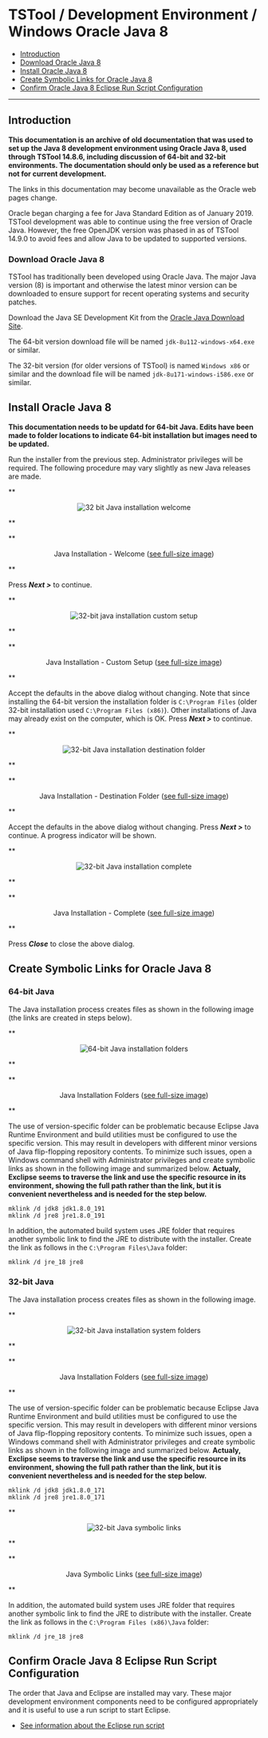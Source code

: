 # TSTool / Development Environment / Windows Oracle Java 8 #

*   [Introduction](#introduction)
*   [Download Oracle Java 8 ](#download-oracle-java-8)
*   [Install Oracle Java 8](#install-oracle-java-8)
*   [Create Symbolic Links for Oracle Java 8](#create-symbolic-links-for-oracle-java-8)
*   [Confirm Oracle Java 8 Eclipse Run Script Configuration](#confirm-oracle-java-8-eclipse-run-script-configuration)

------

## Introduction ##

**This documentation is an archive of old documentation that was used to set up the Java 8 development environment
using Oracle Java 8, used through TSTool 14.8.6,
including discussion of 64-bit and 32-bit environments.
The documentation should only be used as a reference but not for current development.**

The links in this documentation may become unavailable as the Oracle web pages change.

Oracle began charging a fee for Java Standard Edition as of January 2019.
TSTool development was able to continue using the free version of Oracle Java.
However, the free OpenJDK version was phased in as of TSTool 14.9.0 to avoid fees and allow Java to be updated to supported versions.

### Download Oracle Java 8 ###

TSTool has traditionally been developed using Oracle Java.
The major Java version (8) is important and otherwise the latest minor version can be downloaded to ensure support
for recent operating systems and security patches.

Download the Java SE Development Kit from the
[Oracle Java Download Site](https://www.oracle.com/technetwork/java/javase/downloads/jdk8-downloads-2133151.html).

The 64-bit version download file will be named `jdk-8u112-windows-x64.exe` or similar.

The 32-bit version (for older versions of TSTool) is named `Windows x86` or similar and the download file will be named `jdk-8u171-windows-i586.exe` or similar.

## Install Oracle Java 8 ##

**This documentation needs to be updatd for 64-bit Java.
Edits have been made to folder locations to indicate 64-bit installation but images need to be updated.**

Run the installer from the previous step.  Administrator privileges will be required.
The following procedure may vary slightly as new Java releases are made.

**<p style="text-align: center;">
![32 bit Java installation welcome](images/java8-32-1.png)
</p>**

**<p style="text-align: center;">
Java Installation - Welcome (<a href="../images/java8-32-1.png">see full-size image</a>)
</p>**

Press ***Next >*** to continue.

**<p style="text-align: center;">
![32-bit java installation custom setup](images/java8-32-2.png)
</p>**

**<p style="text-align: center;">
Java Installation - Custom Setup (<a href="../images/java8-32-2.png">see full-size image</a>)
</p>**

Accept the defaults in the above dialog without changing.
Note that since installing the 64-bit version the installation folder is `C:\Program Files`
(older 32-bit installation used `C:\Program Files (x86)`).
Other installations of Java may already exist on the computer, which is OK.
Press ***Next >*** to continue.

**<p style="text-align: center;">
![32-bit Java installation destination folder](images/java8-32-3.png)
</p>**

**<p style="text-align: center;">
Java Installation - Destination Folder (<a href="../images/java8-32-3.png">see full-size image</a>)
</p>**

Accept the defaults in the above dialog without changing.
Press ***Next >*** to continue.  A progress indicator will be shown.

**<p style="text-align: center;">
![32-bit Java installation complete](images/java8-32-4.png)
</p>**

**<p style="text-align: center;">
Java Installation - Complete (<a href="../images/java8-32-4.png">see full-size image</a>)
</p>**

Press ***Close*** to close the above dialog.

## Create Symbolic Links for Oracle Java 8 ##

### 64-bit Java ###

The Java installation process creates files as shown in the following image (the links are created in steps below).

**<p style="text-align: center;">
![64-bit Java installation folders](images/java8-64-5.png)
</p>**

**<p style="text-align: center;">
Java Installation Folders (<a href="../images/java8-64-5.png">see full-size image</a>)
</p>**

The use of version-specific folder can be problematic because Eclipse Java Runtime Environment and build utilities must
be configured to use the specific version.
This may result in developers with different minor versions of Java flip-flopping repository contents.
To minimize such issues, open a Windows command shell with Administrator privileges and create symbolic links as shown in the following image and
summarized below.
**Actualy, Exclipse seems to traverse the link and use the specific resource in its environment, showing the full path rather than the link,
but it is convenient nevertheless and is needed for the step below.**

```
mklink /d jdk8 jdk1.8.0_191
mklink /d jre8 jre1.8.0_191
```

In addition, the automated build system uses JRE folder that requires another symbolic link to find the JRE to distribute with the installer.
Create the link as follows in the `C:\Program Files\Java` folder:

```
mklink /d jre_18 jre8
```

### 32-bit Java ###

The Java installation process creates files as shown in the following image.

**<p style="text-align: center;">
![32-bit Java installation system folders](images/java8-32-5.png)
</p>**

**<p style="text-align: center;">
Java Installation Folders (<a href="../images/java8-32-5.png">see full-size image</a>)
</p>**

The use of version-specific folder can be problematic because Eclipse Java Runtime Environment and build utilities must
be configured to use the specific version.
This may result in developers with different minor versions of Java flip-flopping repository contents.
To minimize such issues, open a Windows command shell with Administrator privileges and create symbolic links as shown in the following image and
summarized below.
**Actualy, Exclipse seems to traverse the link and use the specific resource in its environment, showing the full path rather than the link,
but it is convenient nevertheless and is needed for the step below.**

```
mklink /d jdk8 jdk1.8.0_171
mklink /d jre8 jre1.8.0_171
```

**<p style="text-align: center;">
![32-bit Java symbolic links](images/java8-32-6-link.png)
</p>**

**<p style="text-align: center;">
Java Symbolic Links (<a href="../images/java8-32-6-link.png">see full-size image</a>)
</p>**

In addition, the automated build system uses JRE folder that requires another symbolic link to find the JRE to distribute with the installer.
Create the link as follows in the `C:\Program Files (x86)\Java` folder:

```
mklink /d jre_18 jre8
```

## Confirm Oracle Java 8 Eclipse Run Script Configuration ##

The order that Java and Eclipse are installed may vary.
These major development environment components need to be configured appropriately and it is useful to use a run script to start Eclipse.

*   [See information about the Eclipse run script](../../eclipse/eclipse.md#check-eclipse-run-script)

